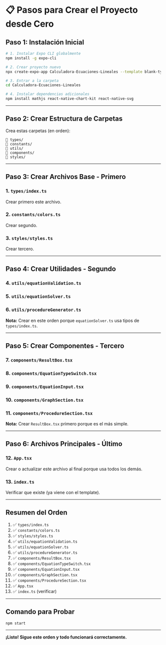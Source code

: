 # 📋 Pasos para Crear el Proyecto desde Cero

## Paso 1: Instalación Inicial

```bash
# 1. Instalar Expo CLI globalmente
npm install -g expo-cli

# 2. Crear proyecto nuevo
npx create-expo-app Calculadora-Ecuaciones-Lineales --template blank-typescript

# 3. Entrar a la carpeta
cd Calculadora-Ecuaciones-Lineales

# 4. Instalar dependencias adicionales
npm install mathjs react-native-chart-kit react-native-svg
```

---

## Paso 2: Crear Estructura de Carpetas

Crea estas carpetas (en orden):

```
📁 types/
📁 constants/
📁 utils/
📁 components/
📁 styles/
```

---

## Paso 3: Crear Archivos Base - Primero

### 1. `types/index.ts`
Crear primero este archivo.

### 2. `constants/colors.ts`
Crear segundo.

### 3. `styles/styles.ts`
Crear tercero.

---

## Paso 4: Crear Utilidades - Segundo

### 4. `utils/equationValidation.ts`
### 5. `utils/equationSolver.ts`
### 6. `utils/procedureGenerator.ts`

**Nota:** Crear en este orden porque `equationSolver.ts` usa tipos de `types/index.ts`.

---

## Paso 5: Crear Componentes - Tercero

### 7. `components/ResultBox.tsx`
### 8. `components/EquationTypeSwitch.tsx`
### 9. `components/EquationInput.tsx`
### 10. `components/GraphSection.tsx`
### 11. `components/ProcedureSection.tsx`

**Nota:** Crear `ResultBox.tsx` primero porque es el más simple.

---

## Paso 6: Archivos Principales - Último

### 12. `App.tsx`
Crear o actualizar este archivo al final porque usa todos los demás.

### 13. `index.ts`
Verificar que existe (ya viene con el template).

---

## Resumen del Orden

1. ✅ `types/index.ts`
2. ✅ `constants/colors.ts`
3. ✅ `styles/styles.ts`
4. ✅ `utils/equationValidation.ts`
5. ✅ `utils/equationSolver.ts`
6. ✅ `utils/procedureGenerator.ts`
7. ✅ `components/ResultBox.tsx`
8. ✅ `components/EquationTypeSwitch.tsx`
9. ✅ `components/EquationInput.tsx`
10. ✅ `components/GraphSection.tsx`
11. ✅ `components/ProcedureSection.tsx`
12. ✅ `App.tsx`
13. ✅ `index.ts` (verificar)

---

## Comando para Probar

```bash
npm start
```

---

**¡Listo! Sigue este orden y todo funcionará correctamente.**

